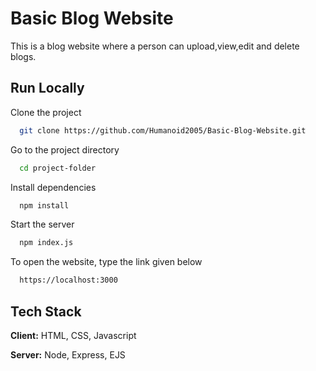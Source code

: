 
# Basic Blog Website

This is a blog website where a person can upload,view,edit and delete blogs.




## Run Locally

Clone the project

```bash
  git clone https://github.com/Humanoid2005/Basic-Blog-Website.git
```

Go to the project directory

```bash
  cd project-folder
```

Install dependencies

```bash
  npm install
```

Start the server

```bash
  npm index.js
```

To open the website, type the link given below

```bash
  https://localhost:3000
```


## Tech Stack

**Client:** HTML, CSS, Javascript

**Server:** Node, Express, EJS

